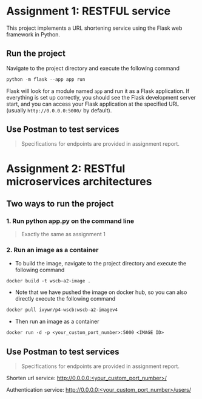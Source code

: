 # Assignment 1: RESTFUL service
This project implements a URL shortening service using the Flask web framework in Python.
## Run the project
Navigate to the project directory  and execute the following command
```python
python -m flask --app app run
```
Flask will look for a module named `app` and run it as a Flask application. If everything is set up correctly, you should see the Flask development server start, and you can access your Flask application at the specified URL (usually `http://0.0.0.0:5000/` by default).
## Use Postman to test services
> Specifications for endpoints are provided in assignment report.
# Assignment 2: RESTful microservices architectures
## Two ways to run the project
### 1. Run python app.py on the command line
> Exactly the same as assignment 1
### 2. Run an image as a container 
- To build the image, navigate to the project directory and execute the following command
```dockerfile
docker build -t wscb-a2-image . 
```
- Note that we have pushed the image on docker hub, so you can also directly execute the following command
```dockerfile
docker pull ivywr/p4-wscb:wscb-a2-imagev4
```
- Then run an image as a container
```dockerfile
docker run -d -p <your_custom_port_number>:5000 <IMAGE ID>
```
## Use Postman to test services
> Specifications for endpoints are provided in assignment report.

Shorten url service: http://0.0.0.0:<your_custom_port_number>/

Authentication service: http://0.0.0.0:<your_custom_port_number>/users/